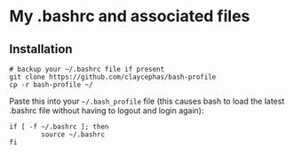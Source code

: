 # My .bashrc and associated files

## Installation
```
# backup your ~/.bashrc file if present
git clone https://github.com/claycephas/bash-profile
cp -r bash-profile ~/
```

Paste this into your `~/.bash_profile` file (this causes bash to load the latest .bashrc file without having to logout and login again):

```
if [ -f ~/.bashrc ]; then
        source ~/.bashrc
fi
```


